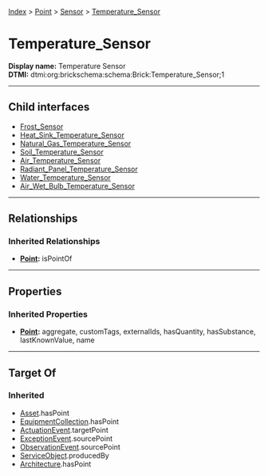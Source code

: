 [Index](../../../Index.md) > [Point](../../Point.md) > [Sensor](../Sensor.md) > [Temperature_Sensor](#)
# Temperature_Sensor

**Display name:** Temperature Sensor<br />
**DTMI:** dtmi:org:brickschema:schema:Brick:Temperature_Sensor;1

---

## Child interfaces
* [Frost_Sensor](Frost_Sensor.md)
* [Heat_Sink_Temperature_Sensor](Heat_Sink_Temperature_Sensor.md)
* [Natural_Gas_Temperature_Sensor](Natural_Gas_Temperature_Sensor.md)
* [Soil_Temperature_Sensor](Soil_Temperature_Sensor.md)
* [Air_Temperature_Sensor](Air_Temperature_Sensor/Air_Temperature_Sensor.md)
* [Radiant_Panel_Temperature_Sensor](Radiant_Panel_Temperature_Sensor/Radiant_Panel_Temperature_Sensor.md)
* [Water_Temperature_Sensor](Water_Temperature_Sensor/Water_Temperature_Sensor.md)
* [Air_Wet_Bulb_Temperature_Sensor](Air_Temperature_Sensor/Air_Wet_Bulb_Temperature_Sensor/Air_Wet_Bulb_Temperature_Sensor.md)

---

## Relationships

### Inherited Relationships
* **[Point](../../Point.md):** isPointOf

---

## Properties

### Inherited Properties
* **[Point](../../Point.md):** aggregate, customTags, externalIds, hasQuantity, hasSubstance, lastKnownValue, name

---

## Target Of
### Inherited
* [Asset](../../../Asset/Asset.md).hasPoint
* [EquipmentCollection](../../../Collection/AssetCollection/EquipmentCollection/EquipmentCollection.md).hasPoint
* [ActuationEvent](../../../Event/PointEvent/ActuationEvent.md).targetPoint
* [ExceptionEvent](../../../Event/PointEvent/ExceptionEvent.md).sourcePoint
* [ObservationEvent](../../../Event/PointEvent/ObservationEvent.md).sourcePoint
* [ServiceObject](../../../Information/ServiceObject/ServiceObject.md).producedBy
* [Architecture](../../../Space/Architecture/Architecture.md).hasPoint
